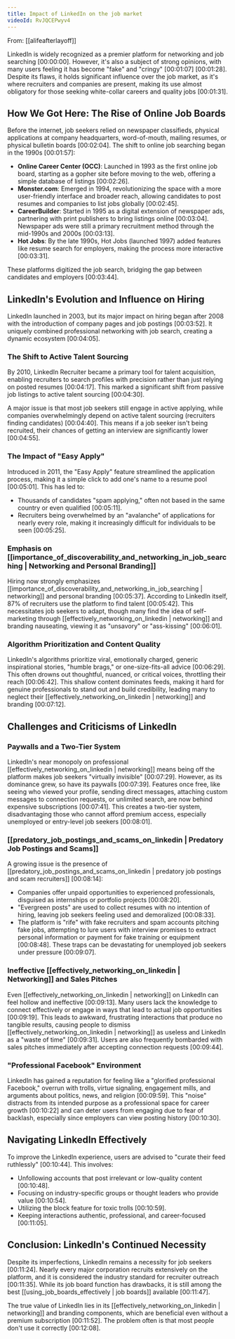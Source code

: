 ```yaml
---
title: Impact of LinkedIn on the job market
videoId: RvJQCEPwyv4
---
```


From: [[alifeafterlayoff]] <br/> 

LinkedIn is widely recognized as a premier platform for networking and job searching <a class="yt-timestamp" data-t="00:00:00">[00:00:00]</a>. However, it's also a subject of strong opinions, with many users feeling it has become "fake" and "cringy" <a class="yt-timestamp" data-t="00:01:07">[00:01:07]</a> <a class="yt-timestamp" data-t="00:01:28">[00:01:28]</a>. Despite its flaws, it holds significant influence over the job market, as it's where recruiters and companies are present, making its use almost obligatory for those seeking white-collar careers and quality jobs <a class="yt-timestamp" data-t="00:01:31">[00:01:31]</a>.

## How We Got Here: The Rise of Online Job Boards

Before the internet, job seekers relied on newspaper classifieds, physical applications at company headquarters, word-of-mouth, mailing resumes, or physical bulletin boards <a class="yt-timestamp" data-t="00:02:04">[00:02:04]</a>. The shift to online job searching began in the 1990s <a class="yt-timestamp" data-t="00:01:57">[00:01:57]</a>:

*   **Online Career Center (OCC)**: Launched in 1993 as the first online job board, starting as a gopher site before moving to the web, offering a simple database of listings <a class="yt-timestamp" data-t="00:02:26">[00:02:26]</a>.
*   **Monster.com**: Emerged in 1994, revolutionizing the space with a more user-friendly interface and broader reach, allowing candidates to post resumes and companies to list jobs globally <a class="yt-timestamp" data-t="00:02:45">[00:02:45]</a>.
*   **CareerBuilder**: Started in 1995 as a digital extension of newspaper ads, partnering with print publishers to bring listings online <a class="yt-timestamp" data-t="00:03:04">[00:03:04]</a>. Newspaper ads were still a primary recruitment method through the mid-1990s and 2000s <a class="yt-timestamp" data-t="00:03:13">[00:03:13]</a>.
*   **Hot Jobs**: By the late 1990s, Hot Jobs (launched 1997) added features like resume search for employers, making the process more interactive <a class="yt-timestamp" data-t="00:03:31">[00:03:31]</a>.

These platforms digitized the job search, bridging the gap between candidates and employers <a class="yt-timestamp" data-t="00:03:44">[00:03:44]</a>.

## LinkedIn's Evolution and Influence on Hiring

LinkedIn launched in 2003, but its major impact on hiring began after 2008 with the introduction of company pages and job postings <a class="yt-timestamp" data-t="00:03:52">[00:03:52]</a>. It uniquely combined professional networking with job search, creating a dynamic ecosystem <a class="yt-timestamp" data-t="00:04:05">[00:04:05]</a>.

### The Shift to Active Talent Sourcing

By 2010, LinkedIn Recruiter became a primary tool for talent acquisition, enabling recruiters to search profiles with precision rather than just relying on posted resumes <a class="yt-timestamp" data-t="00:04:17">[00:04:17]</a>. This marked a significant shift from passive job listings to active talent sourcing <a class="yt-timestamp" data-t="00:04:30">[00:04:30]</a>.

A major issue is that most job seekers still engage in active applying, while companies overwhelmingly depend on active talent sourcing (recruiters finding candidates) <a class="yt-timestamp" data-t="00:04:40">[00:04:40]</a>. This means if a job seeker isn't being recruited, their chances of getting an interview are significantly lower <a class="yt-timestamp" data-t="00:04:55">[00:04:55]</a>.

### The Impact of "Easy Apply"

Introduced in 2011, the "Easy Apply" feature streamlined the application process, making it a simple click to add one's name to a resume pool <a class="yt-timestamp" data-t="00:05:01">[00:05:01]</a>. This has led to:
*   Thousands of candidates "spam applying," often not based in the same country or even qualified <a class="yt-timestamp" data-t="00:05:11">[00:05:11]</a>.
*   Recruiters being overwhelmed by an "avalanche" of applications for nearly every role, making it increasingly difficult for individuals to be seen <a class="yt-timestamp" data-t="00:05:25">[00:05:25]</a>.

### Emphasis on [[importance_of_discoverability_and_networking_in_job_searching | Networking and Personal Branding]]

Hiring now strongly emphasizes [[importance_of_discoverability_and_networking_in_job_searching | networking]] and personal branding <a class="yt-timestamp" data-t="00:05:37">[00:05:37]</a>. According to LinkedIn itself, 87% of recruiters use the platform to find talent <a class="yt-timestamp" data-t="00:05:42">[00:05:42]</a>. This necessitates job seekers to adapt, though many find the idea of self-marketing through [[effectively_networking_on_linkedin | networking]] and branding nauseating, viewing it as "unsavory" or "ass-kissing" <a class="yt-timestamp" data-t="00:06:01">[00:06:01]</a>.

### Algorithm Prioritization and Content Quality

LinkedIn's algorithms prioritize viral, emotionally charged, generic inspirational stories, "humble brags," or one-size-fits-all advice <a class="yt-timestamp" data-t="00:06:29">[00:06:29]</a>. This often drowns out thoughtful, nuanced, or critical voices, throttling their reach <a class="yt-timestamp" data-t="00:06:42">[00:06:42]</a>. This shallow content dominates feeds, making it hard for genuine professionals to stand out and build credibility, leading many to neglect their [[effectively_networking_on_linkedin | networking]] and branding <a class="yt-timestamp" data-t="00:07:12">[00:07:12]</a>.

## Challenges and Criticisms of LinkedIn

### Paywalls and a Two-Tier System

LinkedIn's near monopoly on professional [[effectively_networking_on_linkedin | networking]] means being off the platform makes job seekers "virtually invisible" <a class="yt-timestamp" data-t="00:07:29">[00:07:29]</a>. However, as its dominance grew, so have its paywalls <a class="yt-timestamp" data-t="00:07:39">[00:07:39]</a>. Features once free, like seeing who viewed your profile, sending direct messages, attaching custom messages to connection requests, or unlimited search, are now behind expensive subscriptions <a class="yt-timestamp" data-t="00:07:41">[00:07:41]</a>. This creates a two-tier system, disadvantaging those who cannot afford premium access, especially unemployed or entry-level job seekers <a class="yt-timestamp" data-t="00:08:01">[00:08:01]</a>.

### [[predatory_job_postings_and_scams_on_linkedin | Predatory Job Postings and Scams]]

A growing issue is the presence of [[predatory_job_postings_and_scams_on_linkedin | predatory job postings and scam recruiters]] <a class="yt-timestamp" data-t="00:08:14">[00:08:14]</a>:
*   Companies offer unpaid opportunities to experienced professionals, disguised as internships or portfolio projects <a class="yt-timestamp" data-t="00:08:20">[00:08:20]</a>.
*   "Evergreen posts" are used to collect resumes with no intention of hiring, leaving job seekers feeling used and demoralized <a class="yt-timestamp" data-t="00:08:33">[00:08:33]</a>.
*   The platform is "rife" with fake recruiters and spam accounts pitching fake jobs, attempting to lure users with interview promises to extract personal information or payment for fake training or equipment <a class="yt-timestamp" data-t="00:08:48">[00:08:48]</a>. These traps can be devastating for unemployed job seekers under pressure <a class="yt-timestamp" data-t="00:09:07">[00:09:07]</a>.

### Ineffective [[effectively_networking_on_linkedin | Networking]] and Sales Pitches

Even [[effectively_networking_on_linkedin | networking]] on LinkedIn can feel hollow and ineffective <a class="yt-timestamp" data-t="00:09:13">[00:09:13]</a>. Many users lack the knowledge to connect effectively or engage in ways that lead to actual job opportunities <a class="yt-timestamp" data-t="00:09:19">[00:09:19]</a>. This leads to awkward, frustrating interactions that produce no tangible results, causing people to dismiss [[effectively_networking_on_linkedin | networking]] as useless and LinkedIn as a "waste of time" <a class="yt-timestamp" data-t="00:09:31">[00:09:31]</a>. Users are also frequently bombarded with sales pitches immediately after accepting connection requests <a class="yt-timestamp" data-t="00:09:44">[00:09:44]</a>.

### "Professional Facebook" Environment

LinkedIn has gained a reputation for feeling like a "glorified professional Facebook," overrun with trolls, virtue signaling, engagement mills, and arguments about politics, news, and religion <a class="yt-timestamp" data-t="00:09:59">[00:09:59]</a>. This "noise" distracts from its intended purpose as a professional space for career growth <a class="yt-timestamp" data-t="00:10:22">[00:10:22]</a> and can deter users from engaging due to fear of backlash, especially since employers can view posting history <a class="yt-timestamp" data-t="00:10:30">[00:10:30]</a>.

## Navigating LinkedIn Effectively

To improve the LinkedIn experience, users are advised to "curate their feed ruthlessly" <a class="yt-timestamp" data-t="00:10:44">[00:10:44]</a>. This involves:
*   Unfollowing accounts that post irrelevant or low-quality content <a class="yt-timestamp" data-t="00:10:48">[00:10:48]</a>.
*   Focusing on industry-specific groups or thought leaders who provide value <a class="yt-timestamp" data-t="00:10:54">[00:10:54]</a>.
*   Utilizing the block feature for toxic trolls <a class="yt-timestamp" data-t="00:10:59">[00:10:59]</a>.
*   Keeping interactions authentic, professional, and career-focused <a class="yt-timestamp" data-t="00:11:05">[00:11:05]</a>.

## Conclusion: LinkedIn's Continued Necessity

Despite its imperfections, LinkedIn remains a necessity for job seekers <a class="yt-timestamp" data-t="00:11:24">[00:11:24]</a>. Nearly every major corporation recruits extensively on the platform, and it is considered the industry standard for recruiter outreach <a class="yt-timestamp" data-t="00:11:35">[00:11:35]</a>. While its job board function has drawbacks, it is still among the best [[using_job_boards_effectively | job boards]] available <a class="yt-timestamp" data-t="00:11:47">[00:11:47]</a>.

The true value of LinkedIn lies in its [[effectively_networking_on_linkedin | networking]] and branding components, which are beneficial even without a premium subscription <a class="yt-timestamp" data-t="00:11:52">[00:11:52]</a>. The problem often is that most people don't use it correctly <a class="yt-timestamp" data-t="00:12:08">[00:12:08]</a>.
